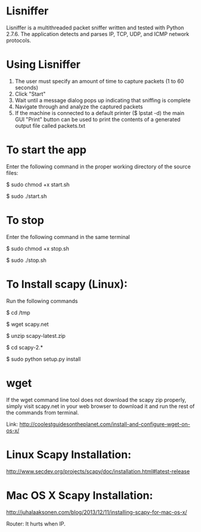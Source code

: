# Lisniffer
Lisniffer is a multithreaded packet sniffer written and tested with Python 2.7.6. The application detects and parses IP, TCP, UDP, and ICMP network protocols. 

# Using Lisniffer

1. The user must specify an amount of time to capture packets (1 to 60 seconds)
2. Click "Start"
3. Wait until a message dialog pops up indicating that sniffing is complete
4. Navigate through and analyze the captured packets
5. If the machine is connected to a default printer ($ lpstat -d) the main GUI "Print" button can be used to print the contents of a generated output file called packets.txt

# To start the app

Enter the following command in the proper working directory of the source files:

$ sudo chmod +x start.sh

$ sudo ./start.sh

# To stop 
Enter the following command in the same terminal

$ sudo chmod +x stop.sh

$ sudo ./stop.sh

# To Install scapy (Linux):
Run the following commands

$ cd /tmp

$ wget scapy.net

$ unzip scapy-latest.zip

$ cd scapy-2.*

$ sudo python setup.py install

# wget
If the wget command line tool does not download the scapy zip properly, simply visit scapy.net in your web browser to download it and run the rest of the commands from terminal.

Link: http://coolestguidesontheplanet.com/install-and-configure-wget-on-os-x/

# Linux Scapy Installation:
http://www.secdev.org/projects/scapy/doc/installation.html#latest-release

# Mac OS X Scapy Installation:
http://juhalaaksonen.com/blog/2013/12/11/installing-scapy-for-mac-os-x/

Router: It hurts when IP.
